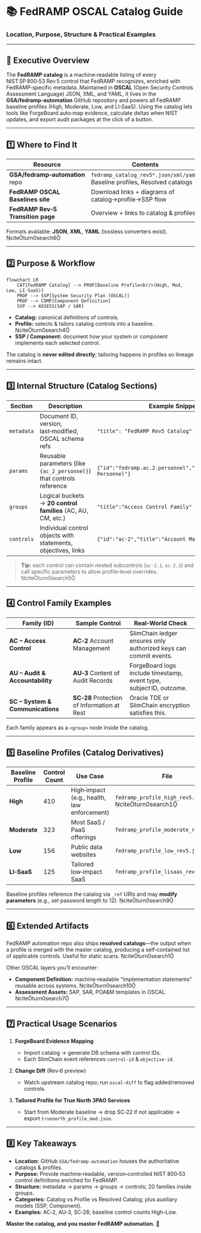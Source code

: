 # 📚 FedRAMP OSCAL Catalog Guide  
### Location, Purpose, Structure & Practical Examples  

---

## 🚀 Executive Overview  
The **FedRAMP catalog** is a machine‑readable listing of every NIST SP 800‑53 Rev 5 control that FedRAMP recognizes, enriched with FedRAMP‑specific metadata. Maintained in **OSCAL** (Open Security Controls Assessment Language) JSON, XML, and YAML, it lives in the **GSA/fedramp‑automation** GitHub repository and powers all FedRAMP baseline profiles (High, Moderate, Low, and LI‑SaaS). Using the catalog lets tools like ForgeBoard auto‑map evidence, calculate deltas when NIST updates, and export audit packages at the click of a button.  

---

## 1️⃣ Where to Find It  

| Resource | Contents | URL |  
|----------|----------|-----|  
| **GSA/fedramp‑automation** repo | `fedramp_catalog_rev5*.json/xml/yaml`, Baseline profiles, Resolved catalogs | github.com/GSA/fedramp‑automation citeturn0search0|  
| **FedRAMP OSCAL Baselines site** | Download links + diagrams of catalog→profile→SSP flow | automate.fedramp.gov (OSCAL‑based baselines) citeturn0search4|  
| **FedRAMP Rev‑5 Transition page** | Overview + links to catalog & profiles | fedramp.gov/rev5-transition citeturn0search3|  

Formats available: **JSON**, **XML**, **YAML** (lossless converters exist). citeturn0search6  

---

## 2️⃣ Purpose & Workflow  

```mermaid
flowchart LR
    CAT[FedRAMP Catalog] --> PROF[Baseline Profile<br/>(High, Mod, Low, LI‑SaaS)]
    PROF --> SSP[System Security Plan (OSCAL)]
    PROF --> COMP[Component Definition]
    SSP --> ASSESS[SAP / SAR]
```

* **Catalog:** canonical definitions of controls.  
* **Profile:** selects & tailors catalog controls into a baseline. citeturn0search4  
* **SSP / Component:** document how your system or component implements each selected control.  

The catalog is **never edited directly**; tailoring happens in profiles so lineage remains intact.  

---

## 3️⃣ Internal Structure (Catalog Sections)  

| Section | Description | Example Snippet |  
|---------|-------------|-----------------|  
| `metadata` | Document ID, version, last‑modified, OSCAL schema refs | `"title": "FedRAMP Rev5 Catalog"` |  
| `params` | Reusable parameters (like `{ac_2_personnel}`) that controls reference | `{"id":"fedramp.ac.2.personnel","label":"Authorized Personnel"}` |  
| `groups` | Logical buckets → **20 control families** (AC, AU, CM, etc.) | `"title":"Access Control Family"` |  
| `controls` | Individual control objects with statements, objectives, links | `{"id":"ac-2","title":"Account Management", ...}` |  

> **Tip:** each control can contain nested subcontrols (`ac-2.1`, `ac-2.2`) and call specific parameters to allow profile‑level overrides. citeturn0search5  

---

## 4️⃣ Control Family Examples  

| Family (ID) | Sample Control | Real‑World Check |  
|-------------|----------------|------------------|  
| **AC – Access Control** | **AC‑2** Account Management | SlimChain ledger ensures only authorized keys can commit events. |  
| **AU – Audit & Accountability** | **AU‑3** Content of Audit Records | ForgeBoard logs include timestamp, event type, subject ID, outcome. |  
| **SC – System & Communications** | **SC‑28** Protection of Information at Rest | Oracle TDE or SlimChain encryption satisfies this. |  

Each family appears as a `<group>` node inside the catalog.  

---

## 5️⃣ Baseline Profiles (Catalog Derivatives)  

| Baseline Profile | Control Count | Use Case | File |  
|------------------|---------------|----------|------|  
| **High** | 410 | High‑impact (e.g., health, law enforcement) | `fedramp_profile_high_rev5.json` citeturn0search1|  
| **Moderate** | 323 | Most SaaS / PaaS offerings | `fedramp_profile_moderate_rev5.json` |  
| **Low** | 156 | Public data websites | `fedramp_profile_low_rev5.json` |  
| **LI‑SaaS** | 125 | Tailored low‑impact SaaS | `fedramp_profile_lisaas_rev5.json` |  

Baseline profiles reference the catalog via `_ref` URIs and may **modify parameters** (e.g., set password length to 12). citeturn0search9  

---

## 6️⃣ Extended Artifacts  

FedRAMP automation repo also ships **resolved catalogs**—the output when a profile is merged with the master catalog, producing a self‑contained list of applicable controls. Useful for static scans. citeturn0search1  

Other OSCAL layers you’ll encounter:  

* **Component Definition:** machine‑readable “implementation statements” reusable across systems. citeturn0search10  
* **Assessment Assets:** SAP, SAR, POA&M templates in OSCAL. citeturn0search7  

---

## 7️⃣ Practical Usage Scenarios  

1. **ForgeBoard Evidence Mapping**  
   * Import catalog → generate DB schema with control IDs.  
   * Each SlimChain event references `control-id` & `objective-id`.  

2. **Change Diff** (Rev‑6 preview)  
   * Watch upstream catalog repo; run `oscal-diff` to flag added/removed controls.  

3. **Tailored Profile for True North 3PAO Services**  
   * Start from Moderate baseline → drop SC‑22 if not applicable → export `truenorth_profile_mod.json`.  

---

## 8️⃣ Key Takeaways  

* **Location:** GitHub `GSA/fedramp-automation` houses the authoritative catalogs & profiles.  
* **Purpose:** Provide machine‑readable, version‑controlled NIST 800‑53 control definitions enriched for FedRAMP.  
* **Structure:** metadata → params → groups → controls; 20 families inside groups.  
* **Categories:** Catalog vs Profile vs Resolved Catalog; plus auxiliary models (SSP, Component).  
* **Examples:** AC‑2, AU‑3, SC‑28; baseline control counts High–Low.  

**Master the catalog, and you master FedRAMP automation.** 🦅  
